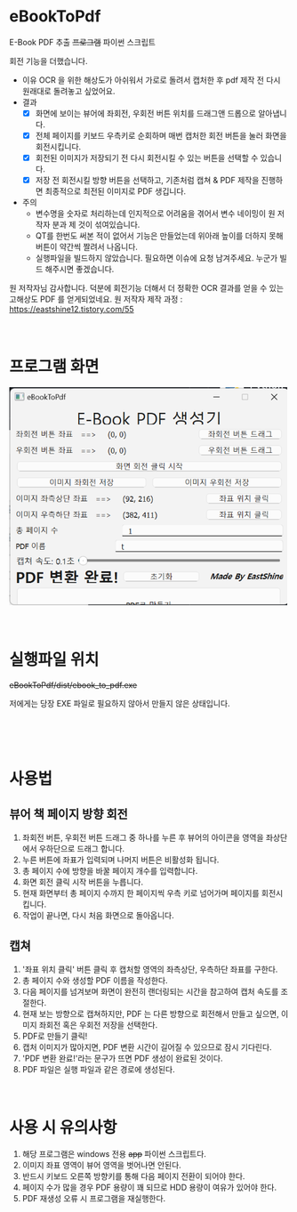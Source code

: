 # eBookToPdf
E-Book PDF 추출 ~~프로그램~~ 파이썬 스크립트

회전 기능을 더했습니다.

- 이유
  OCR 을 위한 해상도가 아쉬워서 가로로 돌려서 캡처한 후 pdf 제작 전 다시 원래대로 돌려놓고 싶었어요.
- 결과
  - [X] 화면에 보이는 뷰어에 좌회전, 우회전 버튼 위치를 드래그앤 드롭으로 알아냅니다.
  - [X] 전체 페이지를 키보드 우측키로 순회하며 매번 캡처한 회전 버튼을 눌러 화면을 회전시킵니다.
  - [X] 회전된 이미지가 저장되기 전 다시 회전시킬 수 있는 버튼을 선택할 수 있습니다.
  - [X] 저장 전 회전시킬 방향 버튼을 선택하고, 기존처럼 캡쳐 & PDF 제작을 진행하면 최종적으로 최전된 이미지로 PDF 생깁니다.
- 주의
  - 변수명을 숫자로 처리하는데 인지적으로 어려움을 겪어서 변수 네이밍이 원 저작자 분과 제 것이 섞여있습니다.
  - QT를 한번도 써본 적이 없어서 기능은 만들었는데 위아래 높이를 더하지 못해 버튼이 약간씩 짤려서 나옵니다.
  - 실행파일을 빌드하지 않았습니다. 필요하면 이슈에 요청 남겨주세요. 누군가 빌드 해주시면 좋겠습니다.

원 저작자님 감사합니다. 덕분에 회전기능 더해서 더 정확한 OCR 결과를 얻을 수 있는 고해상도 PDF 를 얻게되었네요.
원 저작자 제작 과정 : https://eastshine12.tistory.com/55
<br /><br /><br />

# 프로그램 화면
<img src="gui_image_win.png" width="500">
<br /><br /><br />

# 실행파일 위치
~~eBookToPdf/dist/ebook_to_pdf.exe~~

저에게는 당장 EXE 파일로 필요하지 않아서 만들지 않은 상태입니다.

<br/><br/><br/>

# 사용법

## 뷰어 책 페이지 방향 회전
1. 좌회전 버튼, 우회전 버튼 드래그 중 하나를 누른 후 뷰어의 아이콘을 영역을 좌상단에서 우하단으로 드래그 합니다.
2. 누른 버튼에 좌표가 입력되며 나머지 버튼은 비활성화 됩니다.
3. 총 페이지 수에 방향을 바꿀 페이지 개수를 입력합니다.
4. 화면 회전 클릭 시작 버튼을 누릅니다.
5. 현재 화면부터 총 페이지 수까지 한 페이지씩 우측 키로 넘어가며 페이지를 회전시킵니다.
6. 작업이 끝나면, 다시 처음 화면으로 돌아옵니다.

## 캡쳐
1. '좌표 위치 클릭' 버튼 클릭 후 캡처할 영역의 좌측상단, 우측하단 좌표를 구한다.
2. 총 페이지 수와 생성할 PDF 이름을 작성한다.
3. 다음 페이지를 넘겨보며 화면이 완전히 랜더링되는 시간을 참고하여 캡처 속도를 조절한다.
4. 현재 보는 방향으로 캡쳐하지만, PDF 는 다른 방향으로 회전해서 만들고 싶으면, 이미지 좌회전 혹은 우회전 저장을 선택한다.
5. PDF로 만들기 클릭!
6. 캡처 이미지가 많아지면, PDF 변환 시간이 길어질 수 있으므로 잠시 기다린다.
7. 'PDF 변환 완료!'라는 문구가 뜨면 PDF 생성이 완료된 것이다.
8. PDF 파일은 실행 파일과 같은 경로에 생성된다.
<br /><br /><br />

# 사용 시 유의사항
1. 해당 프로그램은 windows 전용 ~~app~~ 파이썬 스크립트다.
2. 이미지 좌표 영역이 뷰어 영역을 벗어나면 안된다.
3. 반드시 키보드 오른쪽 방향키를 통해 다음 페이지 전환이 되어야 한다.
4. 페이지 수가 많을 경우 PDF 용량이 꽤 되므로 HDD 용량이 여유가 있어야 한다.
5. PDF 재생성 오류 시 프로그램을 재실행한다.
